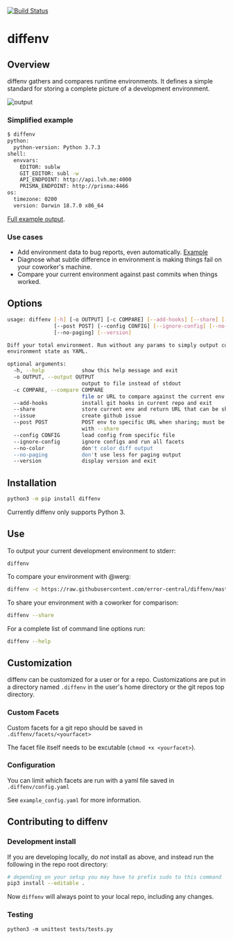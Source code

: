 [![Build Status](https://travis-ci.com/error-central/diffenv.svg?branch=master)](https://travis-ci.com/error-central/diffenv)

# diffenv

##  Overview

diffenv gathers and compares runtime environments. It defines a simple standard for storing a complete picture of a development environment.

![output](https://user-images.githubusercontent.com/673455/62836101-182d1200-bc60-11e9-95c7-1f52dfb197b7.gif)


### Simplified example
```bash
$ diffenv
python:
  python-version: Python 3.7.3
shell:
  envvars:
    EDITOR: sublw
    GIT_EDITOR: subl -w
    API_ENDPOINT: http://api.lvh.me:4000
    PRISMA_ENDPOINT: http://prisma:4466
os:
  timezone: 0200
  version: Darwin 18.7.0 x86_64
```

[Full example output](https://raw.githubusercontent.com/error-central/diffenv/master/examples/gabe_env.yaml).

### Use cases
* Add environment data to bug reports, even automatically. [Example](https://github.com/error-central/diffenv/issues/29)
* Diagnose what subtle difference in environment is making things fail on your coworker's machine.
* Compare your current environment against past commits when things worked.

## Options

```bash
usage: diffenv [-h] [-o OUTPUT] [-c COMPARE] [--add-hooks] [--share] [--issue]
               [--post POST] [--config CONFIG] [--ignore-config] [--no-color]
               [--no-paging] [--version]

Diff your total environment. Run without any params to simply output current
environment state as YAML.

optional arguments:
  -h, --help            show this help message and exit
  -o OUTPUT, --output OUTPUT
                        output to file instead of stdout
  -c COMPARE, --compare COMPARE
                        file or URL to compare against the current env
  --add-hooks           install git hooks in current repo and exit
  --share               store current env and return URL that can be shared
  --issue               create github issue
  --post POST           POST env to specific URL when sharing; must be used
                        with --share
  --config CONFIG       load config from specific file
  --ignore-config       ignore configs and run all facets
  --no-color            don't color diff output
  --no-paging           don't use less for paging output
  --version             display version and exit

```

## Installation

```bash
python3 -m pip install diffenv
```
Currently diffenv only supports Python 3.

## Use

To output your current development environment to stderr:
```
diffenv
```

To compare your environment with @werg:
```bash
diffenv -c https://raw.githubusercontent.com/error-central/diffenv/master/examples/gabe_env.yaml
```

To share your environment with a coworker for comparison:
```bash
diffenv --share
```

For a complete list of command line options run:
```bash
diffenv --help
```

## Customization

diffenv can be customized for a user or for a repo.  Customizations are put in a directory named `.diffenv` in the user's home directory or the git repos top directory.

### Custom Facets

Custom facets for a git repo should be saved in `.diffenv/facets/<yourfacet>`

The facet file itself needs to be excutable (`chmod +x <yourfacet>`).

### Configuration

You can limit which facets are run with a yaml file saved in `.diffenv/config.yaml`

See `example_config.yaml` for more information.

## Contributing to diffenv

### Development install

If you are developing locally, do _not_ install as above, and instead run the following in the repo root directory:

```bash
# depending on your setup you may have to prefix sudo to this command
pip3 install --editable .
```

Now `diffenv` will always point to your local repo, including any changes.

### Testing

```
python3 -m unittest tests/tests.py
```

